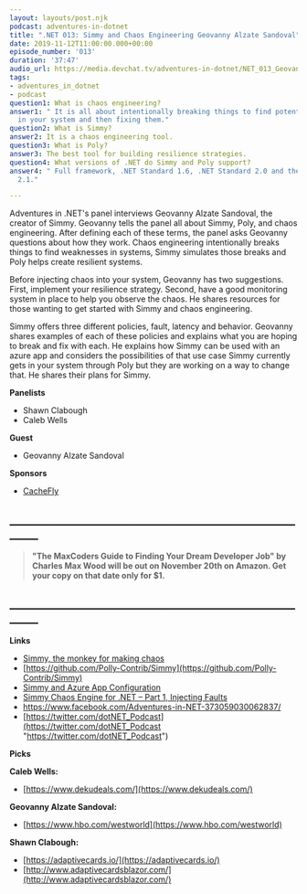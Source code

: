 ```yaml
---
layout: layouts/post.njk
podcast: adventures-in-dotnet
title: ".NET 013: Simmy and Chaos Engineering Geovanny Alzate Sandoval"
date: 2019-11-12T11:00:00.000+00:00
episode_number: '013'
duration: '37:47'
audio_url: https://media.devchat.tv/adventures-in-dotnet/NET_013_Geovanny_Alzate_Sandoval.mp3
tags:
- adventures_in_dotnet
- podcast
question1: What is chaos engineering?
answer1: " It is all about intentionally breaking things to find potential weaknesses
  in your system and then fixing them."
question2: What is Simmy?
answer2: It is a chaos engineering tool.
question3: What is Poly?
answer3: The best tool for building resilience strategies.
question4: What versions of .NET do Simmy and Poly support?
answer4: " Full framework, .NET Standard 1.6, .NET Standard 2.0 and the new .NET Standard
  2.1."

---
```

Adventures in .NET's panel interviews Geovanny Alzate Sandoval, the creator of Simmy. Geovanny tells the panel all about Simmy, Poly, and chaos engineering. After defining each of these terms, the panel asks Geovanny questions about how they work. Chaos engineering intentionally breaks things to find weaknesses in systems, Simmy simulates those breaks and Poly helps create resilient systems.

Before injecting chaos into your system, Geovanny has two suggestions. First, implement your resilience strategy. Second, have a good monitoring system in place to help you observe the chaos. He shares resources for those wanting to get started with Simmy and chaos engineering.

Simmy offers three different policies, fault, latency and behavior. Geovanny shares examples of each of these policies and explains what you are hoping to break and fix with each. He explains how Simmy can be used with an azure app and considers the possibilities of that use case Simmy currently gets in your system through Poly but they are working on a way to change that. He shares their plans for Simmy.

**Panelists**

* Shawn Clabough
* Caleb Wells

**Guest**

* Geovanny Alzate Sandoval

**Sponsors**

* [CacheFly](https://www.cachefly.com/)

## **_______________________________________________________**

> **"The MaxCoders Guide to Finding Your Dream Developer Job" by Charles Max Wood will be out on November 20th on Amazon.  Get your copy on that date only for $1.**

## **_______________________________________________________**

**Links**

* [Simmy, the monkey for making chaos](http://www.thepollyproject.org/2019/06/27/simmy-the-monkey-for-making-chaos/)
* [https://github.com/Polly-Contrib/Simmy](https://github.com/Polly-Contrib/Simmy)
* [Simmy and Azure App Configuration](http://www.thepollyproject.org/2019/08/13/simmy-and-azure-app-configuration/)
* [Simmy Chaos Engine for .NET – Part 1, Injecting Faults](https://nodogmablog.bryanhogan.net/2019/07/simmy-chaos-engine-for-net-part-1-injecting-faults/)
* [https://www.facebook.com/Adventures-in-NET-373059030062837/       ](https://www.facebook.com/Adventures-in-NET-373059030062837/ "https://www.facebook.com/Adventures-in-NET")
* [https://twitter.com/dotNET_Podcast](https://twitter.com/dotNET_Podcast "https://twitter.com/dotNET_Podcast")

**Picks**

**Caleb Wells:**

* [https://www.dekudeals.com/](https://www.dekudeals.com/)

**Geovanny Alzate Sandoval:**

* [https://www.hbo.com/westworld](https://www.hbo.com/westworld)

**Shawn Clabough:**

* [https://adaptivecards.io/](https://adaptivecards.io/)
* [http://www.adaptivecardsblazor.com/](http://www.adaptivecardsblazor.com/)